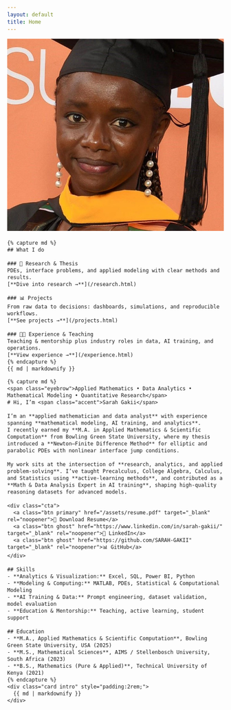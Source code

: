 ```yaml
---
layout: default
title: Home
---
```


<div class="about-shell">

  <!-- LEFT: sticky sidebar (headshot + What I do) -->
  <aside class="sidebar">
    <div class="portrait" style="margin-bottom:1rem;">
      <img src="/assets/headshot.jpg" alt="Sarah Gakii headshot" />
    </div>

    {% capture md %}
    ## What I do

    ### 📖 Research & Thesis  
    PDEs, interface problems, and applied modeling with clear methods and results.  
    [**Dive into research →**](/research.html)

    ### 📊 Projects  
    From raw data to decisions: dashboards, simulations, and reproducible workflows.  
    [**See projects →**](/projects.html)

    ### 👩‍🏫 Experience & Teaching  
    Teaching & mentorship plus industry roles in data, AI training, and operations.  
    [**View experience →**](/experience.html)
    {% endcapture %}
    {{ md | markdownify }}
  </aside>

  <!-- RIGHT: main content (hero + skills + education) -->
  <div class="content">

    {% capture md %}
    <span class="eyebrow">Applied Mathematics • Data Analytics • Mathematical Modeling • Quantitative Research</span>
    # Hi, I’m <span class="accent">Sarah Gakii</span>

    I’m an **applied mathematician and data analyst** with experience spanning **mathematical modeling, AI training, and analytics**.  
    I recently earned my **M.A. in Applied Mathematics & Scientific Computation** from Bowling Green State University, where my thesis introduced a **Newton–Finite Difference Method** for elliptic and parabolic PDEs with nonlinear interface jump conditions.

    My work sits at the intersection of **research, analytics, and applied problem-solving**. I’ve taught Precalculus, College Algebra, Calculus, and Statistics using **active-learning methods**, and contributed as a **Math & Data Analysis Expert in AI training**, shaping high-quality reasoning datasets for advanced models.

    <div class="cta">
      <a class="btn primary" href="/assets/resume.pdf" target="_blank" rel="noopener">📄 Download Resume</a>
      <a class="btn ghost" href="https://www.linkedin.com/in/sarah-gakii/" target="_blank" rel="noopener">🔗 LinkedIn</a>
      <a class="btn ghost" href="https://github.com/SARAH-GAKII" target="_blank" rel="noopener">📊 GitHub</a>
    </div>

    ## Skills
    - **Analytics & Visualization:** Excel, SQL, Power BI, Python  
    - **Modeling & Computing:** MATLAB, PDEs, Statistical & Computational Modeling  
    - **AI Training & Data:** Prompt engineering, dataset validation, model evaluation  
    - **Education & Mentorship:** Teaching, active learning, student support  

    ## Education
    - **M.A., Applied Mathematics & Scientific Computation**, Bowling Green State University, USA (2025)  
    - **M.S., Mathematical Sciences**, AIMS / Stellenbosch University, South Africa (2023)  
    - **B.S., Mathematics (Pure & Applied)**, Technical University of Kenya (2021)
    {% endcapture %}
    <div class="card intro" style="padding:2rem;">
      {{ md | markdownify }}
    </div>

  </div>
</div>


